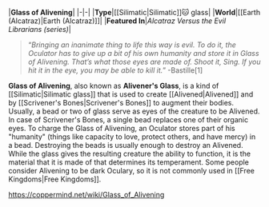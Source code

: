 |**Glass of Alivening**|
|-|-|
|**Type**|[[Silimatic\|Silimatic]]🐱︎ glass|
|**World**|[[Earth (Alcatraz)\|Earth (Alcatraz)]]|
|**Featured In**|*Alcatraz Versus the Evil Librarians (series)*|

>“*Bringing an inanimate thing to life this way is evil. To do it, the Oculator has to give up a bit of his own humanity and store it in Glass of Alivening. That’s what those eyes are made of. Shoot it, Sing. If you hit it in the eye, you may be able to kill it.*”
\-Bastille[1]


**Glass of Alivening**, also known as **Alivener's Glass**, is a kind of [[Silimatic\|Silimatic glass]] that is used to create [[Alivened\|Alivened]] and by [[Scrivener's Bones\|Scrivener's Bones]] to augment their bodies. Usually, a bead or two of glass serve as eyes of the creature to be Alivened. In case of Scrivener's Bones, a single bead replaces one of their organic eyes. To charge the Glass of Alivening, an Oculator stores part of his "humanity" (things like capacity to love, protect others, and have mercy) in a bead. Destroying the beads is usually enough to destroy an Alivened. While the glass gives the resulting creature the ability to function, it is the material that it is made of that determines its temperament.
Some people consider Alivening to be dark Oculary, so it is not commonly used in [[Free Kingdoms\|Free Kingdoms]].



https://coppermind.net/wiki/Glass_of_Alivening